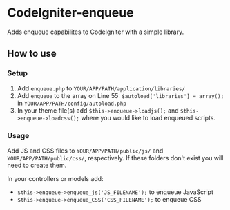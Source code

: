 CodeIgniter-enqueue
===================
Adds enqueue capabilites to CodeIgniter with a simple library.

## How to use
### Setup
1. Add `enqueue.php` to `YOUR/APP/PATH/application/libraries/`
2. Add `enqueue` to the array on Line 55: `$autoload['libraries'] = array();` in `YOUR/APP/PATH/config/autoload.php`
3. In your theme file(s) add `$this->enqueue->loadjs();` and `$this->enqueue->loadcss();` where you would like to load enqueued scripts.

### Usage
Add JS and CSS files to `YOUR/APP/PATH/public/js/` and `YOUR/APP/PATH/public/css/`, respectively. If these folders don't exist you will need to create them.

In your controllers or models add:
* `$this->enqueue->enqueue_js('JS_FILENAME');` to enqueue JavaScript
* `$this->enqueue->enqueue_CSS('CSS_FILENAME');` to enqueue CSS
